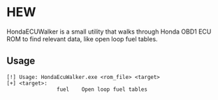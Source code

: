 # HEW
HondaECUWalker is a small utility that walks through Honda OBD1 ECU ROM to find relevant data, like open loop fuel tables.

## Usage
```
[!] Usage: HondaEcuWalker.exe <rom_file> <target>
[+] <target>:
                fuel    Open loop fuel tables
```
